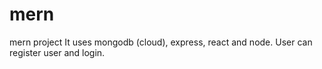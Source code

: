 # mern
mern project
It uses mongodb (cloud), express, react and node.
User can register user and login.
